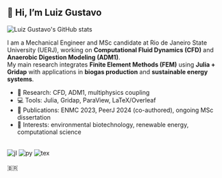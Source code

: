 ## 👋 Hi, I’m Luiz Gustavo

![Luiz Gustavo's GitHub stats](https://github-readme-stats.vercel.app/api?username=luizgustavo87&show_icons=true&theme=dracula)

I am a Mechanical Engineer and MSc candidate at Rio de Janeiro State University (UERJ), working on **Computational Fluid Dynamics (CFD)** and **Anaerobic Digestion Modeling (ADM1)**.  
My main research integrates **Finite Element Methods (FEM)** using **Julia + Gridap** with applications in **biogas production** and **sustainable energy systems**.  

- 🔬 Research: CFD, ADM1, multiphysics coupling  
- 💻 Tools: Julia, Gridap, ParaView, LaTeX/Overleaf  
- 📄 Publications: ENMC 2023, PeerJ 2024 (co-authored), ongoing MSc dissertation  
- 🌱 Interests: environmental biotechnology, renewable energy, computational science  
 

<div style="display: inline_block"> <br/>
<img align="center" alt="jl" src="https://img.shields.io/badge/Julia-5EAD4E?style=for-the-badge&logo=julia&logoColor=white" />
<img align="center" alt="py" src="https://img.shields.io/badge/Python-14354C?style=for-the-badge&logo=python&logoColor=white" />
<img align="center" alt="tex" src="https://img.shields.io/badge/LaTeX-008080?style=for-the-badge&logo=latex&logoColor=white" />
  
</div><br/>
🇧🇷
